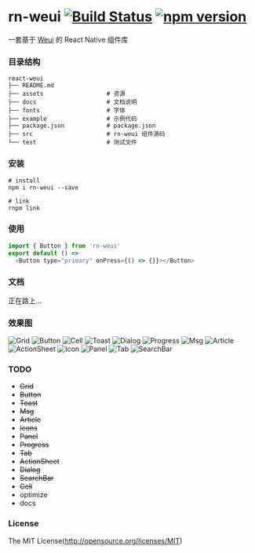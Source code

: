 # rn-weui [![Build Status](https://travis-ci.org/maskzh/rn-weui.svg?branch=master)](https://travis-ci.org/maskzh/rn-weui) [![npm version](https://img.shields.io/npm/v/rn-weui.svg)](https://www.npmjs.org/package/rn-weui)
一套基于 [Weui](https://github.com/weui/weui) 的 React Native 组件库

### 目录结构

```
react-weui
├── README.md
├── assets                  # 资源
├── docs                    # 文档说明
├── fonts                   # 字体
├── example                 # 示例代码
├── package.json            # package.json
├── src                     # rn-weui 组件源码
└── test                    # 测试文件
```

### 安装
```shell
# install
npm i rn-weui --save

# link
rnpm link
```

### 使用
```js
import { Button } from 'rn-weui'
export default () =>
  <Button type="primary" onPress={() => {}}></Button>
```

### 文档
正在路上...

<!-- - [快速上手](./docs/installation.md)
- [ActionSheet](./docs/actionsheet.md)
- [Button](./docs/button.md)
- [Cell](./docs/cell.md)
- [Dialog](./docs/dialog.md)
- [Form](./docs/form.md)
- [Icon](./docs/icon.md)
- [Mask](./docs/mask.md)
- [Msg](./docs/msg.md)
- [Progress](./docs/progress.md)
- [Toast](./docs/toast.md) -->

### 效果图
![Grid](http://elliott.b0.upaiyun.com/img/1554b80f86!sm)
![Button](http://elliott.b0.upaiyun.com/img/0eaee86242!sm)
![Cell](http://elliott.b0.upaiyun.com/img/629cdb855a!sm)
![Toast](http://elliott.b0.upaiyun.com/img/7a1c514893!sm)
![Dialog](http://elliott.b0.upaiyun.com/img/ff2041ef74!sm)
![Progress](http://elliott.b0.upaiyun.com/img/bcf87aa546!sm)
![Msg](http://elliott.b0.upaiyun.com/img/a074f60ff3!sm)
![Article](http://elliott.b0.upaiyun.com/img/2b560538a0!sm)
![ActionSheet](http://elliott.b0.upaiyun.com/img/e102bc3e15!sm)
![Icon](http://elliott.b0.upaiyun.com/img/f121200771!sm)
![Panel](http://elliott.b0.upaiyun.com/img/cf3b622b9f!sm)
![Tab](http://elliott.b0.upaiyun.com/img/7a2f8c250d!sm)
![SearchBar](http://elliott.b0.upaiyun.com/img/df211a3def!sm)

### TODO
- <s>Grid</s>
- <s>Button</s>
- <s>Toast</s>
- <s>Msg</s>
- <s>Article</s>
- <s>Icons</s>
- <s>Panel</s>
- <s>Progress</s>
- <s>Tab</s>
- <s>ActionSheet</s>
- <s>Dialog</s>
- <s>SearchBar</s>
- <s>Cell</s>
- optimize
- docs

### License
The MIT License(http://opensource.org/licenses/MIT)
